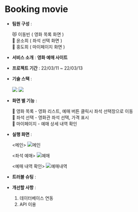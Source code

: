 # Booking movie 

* **팀원 구성** :

  😻 이동빈 ( 영화 목록 화면 )<br>
  🐰 윤소희 ( 좌석 선택 화면 )<br>
  🐶 홍도희 ( 마이페이지 화면 )<br>
  
* **서비스 소개** : **영화 예매 사이트**

* **프로젝트 기간** : 22/03/11 ~ 22/03/13

* **기술 스택** : <br><br>
  <img src="https://img.shields.io/badge/react-61DAFB?style=for-the-badge&logo=react&logoColor=black"> 
  <img src="https://img.shields.io/badge/CSS-1572B6?style=for-the-badge&logo=CSS3&logoColor=white"/>   
 
* **화면 별 기능** :

  📢 영화 목록 - 영화 리스트, 예매 버튼 클릭시 좌석 선택창으로 이동<br>
 🔎 좌석 선택 - 영화관 좌석 선택, 가격 표시<br>
 👀 마이페이지 - 예매 상세 내역 확인   
 
  
* **실행 화면** :

  <메인>
  ![메인](https://user-images.githubusercontent.com/78744630/158071759-7a5358dd-b7d7-43af-8387-d254293c194b.png)

  <좌석 예매>
  ![예매](https://user-images.githubusercontent.com/78744630/158071816-49ec23ee-24d9-4df4-b829-1fb4e35d7936.png)

  <예매 내역 확인>
  ![예매내역](https://user-images.githubusercontent.com/78744630/158071889-2751188c-3229-4808-9f76-113930604091.png)

 
* **트러블 슈팅** :

* **개선할 사항** :

  1. 데이터베이스 연동
  2. API 이용

